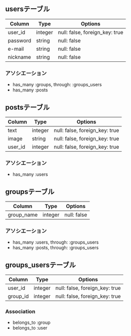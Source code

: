 ## usersテーブル
|Column|Type|Options|
|------|----|-------|
|user_id|integer|null: false, foreign_key: true|
|password|string|null: false|
|e-mail|string|null: false|
|nickname|string|null: false|
### アソシエーション
- has_many :groups, through:  :groups_users
- has_many :posts

## postsテーブル
|Column|Type|Options|
|------|----|-------|
|text|integer|null: false, foreign_key: true|
|image|string|null: false, foreign_key: true|
|user_id|integer|null: false, foreign_key: true|
### アソシエーション
- has_many :users

## groupsテーブル
|Column|Type|Options|
|------|----|-------|
|group_name|integer|null: false|
### アソシエーション
- has_many :users, through:  :groups_users
- has_many :posts, through:  :groups_users

## groups_usersテーブル
|Column|Type|Options|
|------|----|-------|
|user_id|integer|null: false, foreign_key: true|
|group_id|integer|null: false, foreign_key: true|
### Association
- belongs_to :group
- belongs_to :user
